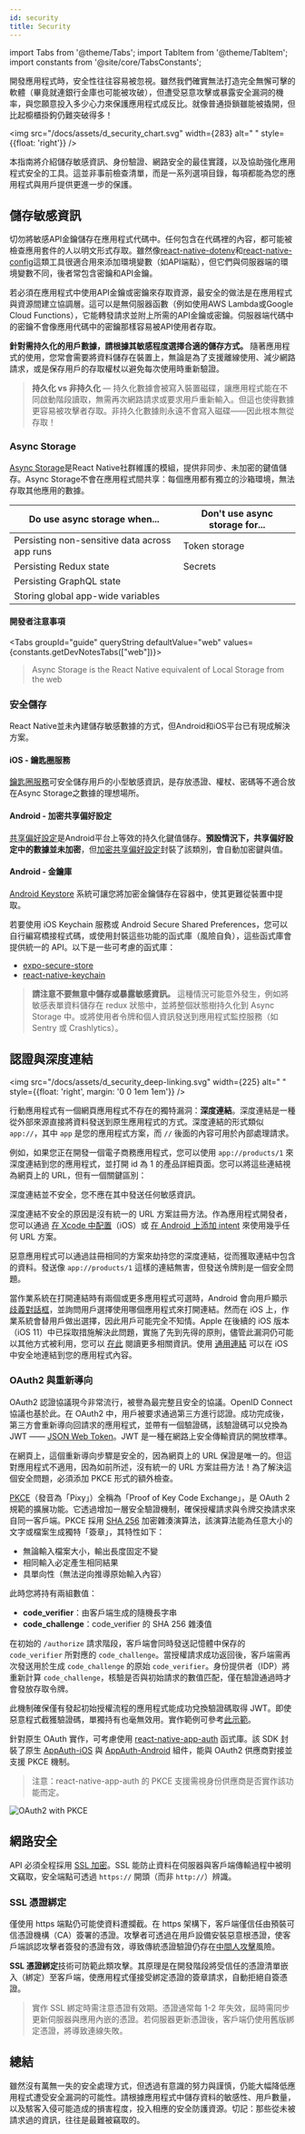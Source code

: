 ```yaml
---
id: security
title: Security
---
```


import Tabs from '@theme/Tabs'; import TabItem from '@theme/TabItem'; import constants from '@site/core/TabsConstants';

開發應用程式時，安全性往往容易被忽視。雖然我們確實無法打造完全無懈可擊的軟體（畢竟就連銀行金庫也可能被攻破），但遭受惡意攻擊或暴露安全漏洞的機率，與您願意投入多少心力來保護應用程式成反比。就像普通掛鎖雖能被撬開，但比起櫥櫃掛鉤仍難突破得多！

<img src="/docs/assets/d_security_chart.svg" width={283} alt=" " style={{float: 'right'}} />

本指南將介紹儲存敏感資訊、身份驗證、網路安全的最佳實踐，以及協助強化應用程式安全的工具。這並非事前檢查清單，而是一系列選項目錄，每項都能為您的應用程式與用戶提供更進一步的保護。

## 儲存敏感資訊

切勿將敏感API金鑰儲存在應用程式代碼中。任何包含在代碼裡的內容，都可能被檢查應用套件的人以明文形式存取。雖然像[react-native-dotenv](https://github.com/goatandsheep/react-native-dotenv)和[react-native-config](https://github.com/luggit/react-native-config/)這類工具很適合用來添加環境變數（如API端點），但它們與伺服器端的環境變數不同，後者常包含密鑰和API金鑰。

若必須在應用程式中使用API金鑰或密鑰來存取資源，最安全的做法是在應用程式與資源間建立協調層。這可以是無伺服器函數（例如使用AWS Lambda或Google Cloud Functions），它能轉發請求並附上所需的API金鑰或密鑰。伺服器端代碼中的密鑰不會像應用代碼中的密鑰那樣容易被API使用者存取。

**針對需持久化的用戶數據，請根據其敏感程度選擇合適的儲存方式。** 隨著應用程式的使用，您常會需要將資料儲存在裝置上，無論是為了支援離線使用、減少網路請求，或是保存用戶的存取權杖以避免每次使用時重新驗證。

> **持久化 vs 非持久化** — 持久化數據會被寫入裝置磁碟，讓應用程式能在不同啟動階段讀取，無需再次網路請求或要求用戶重新輸入。但這也使得數據更容易被攻擊者存取。非持久化數據則永遠不會寫入磁碟——因此根本無從存取！

### Async Storage

[Async Storage](https://github.com/react-native-async-storage/async-storage)是React Native社群維護的模組，提供非同步、未加密的鍵值儲存。Async Storage不會在應用程式間共享：每個應用都有獨立的沙箱環境，無法存取其他應用的數據。

| **Do** use async storage when...              | **Don't** use async storage for... |
| --------------------------------------------- | ---------------------------------- |
| Persisting non-sensitive data across app runs | Token storage                      |
| Persisting Redux state                        | Secrets                            |
| Persisting GraphQL state                      |                                    |
| Storing global app-wide variables             |                                    |

#### 開發者注意事項

<Tabs groupId="guide" queryString defaultValue="web" values={constants.getDevNotesTabs(["web"])}>

<TabItem value="web">

> Async Storage is the React Native equivalent of Local Storage from the web

</TabItem>
</Tabs>

### 安全儲存

React Native並未內建儲存敏感數據的方式，但Android和iOS平台已有現成解決方案。

#### iOS - 鑰匙圈服務

[鑰匙圈服務](https://developer.apple.com/documentation/security/keychain_services)可安全儲存用戶的小型敏感資訊，是存放憑證、權杖、密碼等不適合放在Async Storage之數據的理想場所。

#### Android - 加密共享偏好設定

[共享偏好設定](https://developer.android.com/reference/android/content/SharedPreferences)是Android平台上等效的持久化鍵值儲存。**預設情況下，共享偏好設定中的數據並未加密**，但[加密共享偏好設定](https://developer.android.com/topic/security/data)封裝了該類別，會自動加密鍵與值。

#### Android - 金鑰庫

[Android Keystore](https://developer.android.com/training/articles/keystore) 系統可讓您將加密金鑰儲存在容器中，使其更難從裝置中提取。

若要使用 iOS Keychain 服務或 Android Secure Shared Preferences，您可以自行編寫橋接程式碼，或使用封裝這些功能的函式庫（風險自負），這些函式庫會提供統一的 API。以下是一些可考慮的函式庫：

- [expo-secure-store](https://docs.expo.dev/versions/latest/sdk/securestore/)
- [react-native-keychain](https://github.com/oblador/react-native-keychain)

> **請注意不要無意中儲存或暴露敏感資訊。** 這種情況可能意外發生，例如將敏感表單資料儲存在 redux 狀態中，並將整個狀態樹持久化到 Async Storage 中。或將使用者令牌和個人資訊發送到應用程式監控服務（如 Sentry 或 Crashlytics）。

## 認證與深度連結

<img src="/docs/assets/d_security_deep-linking.svg" width={225} alt=" " style={{float: 'right', margin: '0 0 1em 1em'}} />

行動應用程式有一個網頁應用程式不存在的獨特漏洞：**深度連結**。深度連結是一種從外部來源直接將資料發送到原生應用程式的方式。深度連結的形式類似 `app://`，其中 `app` 是您的應用程式方案，而 `//` 後面的內容可用於內部處理請求。

例如，如果您正在開發一個電子商務應用程式，您可以使用 `app://products/1` 來深度連結到您的應用程式，並打開 id 為 1 的產品詳細頁面。您可以將這些連結視為網頁上的 URL，但有一個關鍵區別：

深度連結並不安全，您不應在其中發送任何敏感資訊。

深度連結不安全的原因是沒有統一的 URL 方案註冊方法。作為應用程式開發者，您可以通過 [在 Xcode 中配置](https://developer.apple.com/documentation/uikit/inter-process_communication/allowing_apps_and_websites_to_link_to_your_content/defining_a_custom_url_scheme_for_your_app)（iOS）或 [在 Android 上添加 intent](https://developer.android.com/training/app-links/deep-linking) 來使用幾乎任何 URL 方案。

惡意應用程式可以通過註冊相同的方案來劫持您的深度連結，從而獲取連結中包含的資料。發送像 `app://products/1` 這樣的連結無害，但發送令牌則是一個安全問題。

當作業系統在打開連結時有兩個或更多應用程式可選時，Android 會向用戶顯示 [歧義對話框](https://developer.android.com/training/basics/intents/sending#disambiguation-dialog)，並詢問用戶選擇使用哪個應用程式來打開連結。然而在 iOS 上，作業系統會替用戶做出選擇，因此用戶可能完全不知情。Apple 在後續的 iOS 版本（iOS 11）中已採取措施解決此問題，實施了先到先得的原則，儘管此漏洞仍可能以其他方式被利用，您可以 [在此](https://thehackernews.com/2019/07/ios-custom-url-scheme.html) 閱讀更多相關資訊。使用 [通用連結](https://developer.apple.com/ios/universal-links/) 可以在 iOS 中安全地連結到您的應用程式內容。

### OAuth2 與重新導向

OAuth2 認證協議現今非常流行，被譽為最完整且安全的協議。OpenID Connect 協議也基於此。在 OAuth2 中，用戶被要求通過第三方進行認證。成功完成後，第三方會重新導向回請求的應用程式，並帶有一個驗證碼，該驗證碼可以兌換為 JWT —— [JSON Web Token](https://jwt.io/introduction/)。JWT 是一種在網路上安全傳輸資訊的開放標準。

在網頁上，這個重新導向步驟是安全的，因為網頁上的 URL 保證是唯一的。但這對應用程式不適用，因為如前所述，沒有統一的 URL 方案註冊方法！為了解決這個安全問題，必須添加 PKCE 形式的額外檢查。

[PKCE](https://oauth.net/2/pkce/)（發音為「Pixy」）全稱為「Proof of Key Code Exchange」，是 OAuth 2 規範的擴展功能。它透過增加一層安全驗證機制，確保授權請求與令牌交換請求來自同一客戶端。PKCE 採用 [SHA 256](https://www.movable-type.co.uk/scripts/sha256.html) 加密雜湊演算法，該演算法能為任意大小的文字或檔案生成獨特「簽章」，其特性如下：

- 無論輸入檔案大小，輸出長度固定不變
- 相同輸入必定產生相同結果
- 具單向性（無法逆向推導原始輸入內容）

此時您將持有兩組數值：

- **code_verifier**：由客戶端生成的隨機長字串
- **code_challenge**：code_verifier 的 SHA 256 雜湊值

在初始的 `/authorize` 請求階段，客戶端會同時發送記憶體中保存的 `code_verifier` 所對應的 `code_challenge`。當授權請求成功返回後，客戶端需再次發送用於生成 `code_challenge` 的原始 `code_verifier`。身份提供者（IDP）將重新計算 `code_challenge`，核驗是否與初始請求的數值匹配，僅在驗證通過時才會發放存取令牌。

此機制確保僅有發起初始授權流程的應用程式能成功兌換驗證碼取得 JWT。即使惡意程式截獲驗證碼，單獨持有也毫無效用。實作範例可參考[此示範](https://aaronparecki.com/oauth-2-simplified/#mobile-apps)。

針對原生 OAuth 實作，可考慮使用 [react-native-app-auth](https://github.com/FormidableLabs/react-native-app-auth) 函式庫。該 SDK 封裝了原生 [AppAuth-iOS](https://github.com/openid/AppAuth-iOS) 與 [AppAuth-Android](https://github.com/openid/AppAuth-Android) 組件，能與 OAuth2 供應商對接並支援 PKCE 機制。

> 注意：react-native-app-auth 的 PKCE 支援需視身份供應商是否實作該功能而定。

![OAuth2 with PKCE](/docs/assets/diagram_pkce.svg)

## 網路安全

API 必須全程採用 [SSL 加密](https://www.ssl.com/faqs/faq-what-is-ssl/)。SSL 能防止資料在伺服器與客戶端傳輸過程中被明文竊取，安全端點可透過 `https://` 開頭（而非 `http://`）辨識。

### SSL 憑證綁定

僅使用 https 端點仍可能使資料遭攔截。在 https 架構下，客戶端僅信任由預裝可信憑證機構（CA）簽署的憑證。攻擊者可透過在用戶設備安裝惡意根憑證，使客戶端誤認攻擊者簽發的憑證有效，導致傳統憑證驗證仍存在[中間人攻擊](https://en.wikipedia.org/wiki/Man-in-the-middle_attack)風險。

**SSL 憑證綁定**技術可防範此類攻擊。其原理是在開發階段將受信任的憑證清單嵌入（綁定）至客戶端，使應用程式僅接受綁定憑證的簽章請求，自動拒絕自簽憑證。

> 實作 SSL 綁定時需注意憑證有效期。憑證通常每 1-2 年失效，屆時需同步更新伺服器與應用內嵌的憑證。若伺服器更新憑證後，客戶端仍使用舊版綁定憑證，將導致連線失敗。

## 總結

雖然沒有萬無一失的安全處理方式，但透過有意識的努力與謹慎，仍能大幅降低應用程式遭受安全漏洞的可能性。請根據應用程式中儲存資料的敏感性、用戶數量，以及駭客入侵可能造成的損害程度，投入相應的安全防護資源。切記：那些從未被請求過的資訊，往往是最難被竊取的。